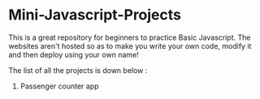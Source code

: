 # Mini-Javascript-Projects
This is a great repository for beginners to practice Basic Javascript.
The websites aren't hosted so as to make you write your own code, modify it and then deploy using your own name!

The list of all the projects is down below :

1. Passenger counter app
